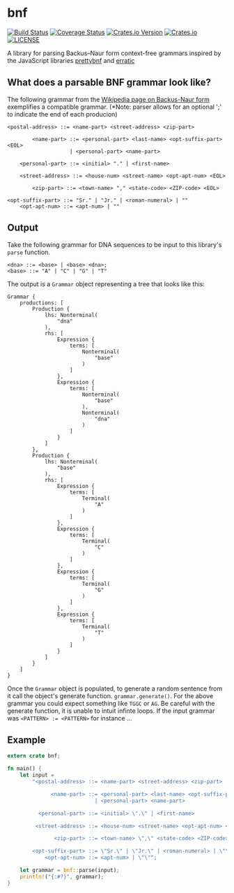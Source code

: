 # bnf

[![Build Status](https://travis-ci.org/snewt/bnf.svg?branch=master)](https://travis-ci.org/snewt/bnf)
[![Coverage Status](https://coveralls.io/repos/github/snewt/bnf/badge.svg?branch=master)](https://coveralls.io/github/snewt/bnf?branch=master)
[![Crates.io Version](https://img.shields.io/crates/v/bnf.svg)](https://crates.io/crates/bnf)
[![Crates.io](https://img.shields.io/crates/d/bnf.svg)](https://crates.io/crates/bnf)
[![LICENSE](https://img.shields.io/badge/license-MIT-blue.svg)](LICENSE)

A library for parsing Backus–Naur form context-free grammars
inspired by the JavaScript libraries [prettybnf](https://github.com/dhconnelly/prettybnf) and
[erratic](https://github.com/dhconnelly/erratic)

## What does a parsable BNF grammar look like?

The following grammar from the [Wikipedia page on Backus-Naur form](https://en.wikipedia.org/wiki/Backus%E2%80%93Naur_form#Example)
exemplifies a compatible grammar. (*Note: parser allows for an optional ';'
to indicate the end of each producion)

```text
<postal-address> ::= <name-part> <street-address> <zip-part>

        <name-part> ::= <personal-part> <last-name> <opt-suffix-part> <EOL>
                    | <personal-part> <name-part>

    <personal-part> ::= <initial> "." | <first-name>

    <street-address> ::= <house-num> <street-name> <opt-apt-num> <EOL>

        <zip-part> ::= <town-name> "," <state-code> <ZIP-code> <EOL>

<opt-suffix-part> ::= "Sr." | "Jr." | <roman-numeral> | ""
    <opt-apt-num> ::= <apt-num> | ""
```

## Output
Take the following grammar for DNA sequences to be input to this library's `parse` function.
```
<dna> ::= <base> | <base> <dna>;
<base> ::= "A" | "C" | "G" | "T"
```

The output is a `Grammar` object representing a tree that looks like this:
```
Grammar {
    productions: [
        Production {
            lhs: Nonterminal(
                "dna"
            ),
            rhs: [
                Expression {
                    terms: [
                        Nonterminal(
                            "base"
                        )
                    ]
                },
                Expression {
                    terms: [
                        Nonterminal(
                            "base"
                        ),
                        Nonterminal(
                            "dna"
                        )
                    ]
                }
            ]
        },
        Production {
            lhs: Nonterminal(
                "base"
            ),
            rhs: [
                Expression {
                    terms: [
                        Terminal(
                            "A"
                        )
                    ]
                },
                Expression {
                    terms: [
                        Terminal(
                            "C"
                        )
                    ]
                },
                Expression {
                    terms: [
                        Terminal(
                            "G"
                        )
                    ]
                },
                Expression {
                    terms: [
                        Terminal(
                            "T"
                        )
                    ]
                }
            ]
        }
    ]
}

```

Once the `Grammar` object is populated, to generate a random sentence from it
call the object's generate function. `grammar.generate()`. For the above grammar
you could expect something like `TGGC` or `AG`. Be careful with the generate 
function, it is unable to intuit infinte loops. If the input grammar was
`<PATTERN> := <PATTERN>` for instance ...
## Example

```rust
extern crate bnf;

fn main() {
    let input =
        "<postal-address> ::= <name-part> <street-address> <zip-part>

              <name-part> ::= <personal-part> <last-name> <opt-suffix-part> <EOL>
                            | <personal-part> <name-part>

          <personal-part> ::= <initial> \".\" | <first-name>

         <street-address> ::= <house-num> <street-name> <opt-apt-num> <EOL>

               <zip-part> ::= <town-name> \",\" <state-code> <ZIP-code> <EOL>

        <opt-suffix-part> ::= \"Sr.\" | \"Jr.\" | <roman-numeral> | \"\"
            <opt-apt-num> ::= <apt-num> | \"\"";

    let grammar = bnf::parse(input);
    println!("{:#?}", grammar);
}
```